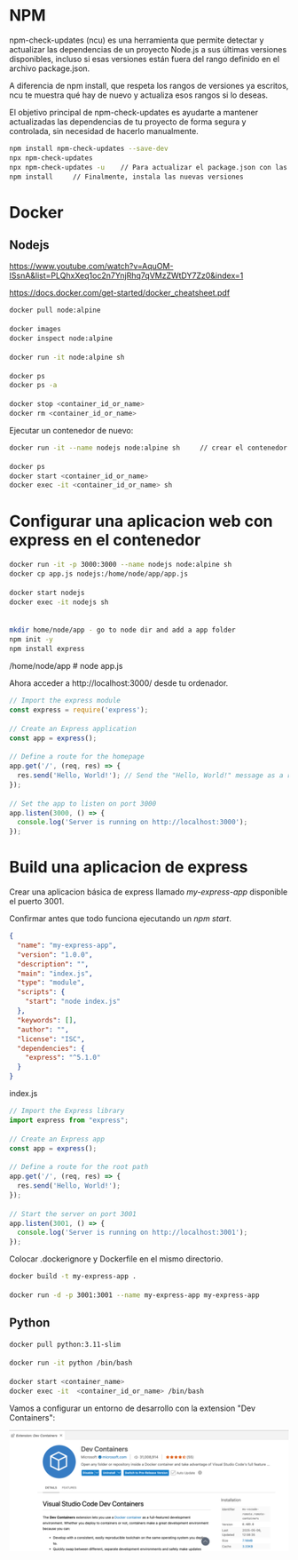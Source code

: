# NPM
npm-check-updates (ncu) es una herramienta que permite detectar y actualizar las dependencias de un proyecto Node.js a sus últimas versiones disponibles, incluso si esas versiones están fuera del rango definido en el archivo package.json.

A diferencia de npm install, que respeta los rangos de versiones ya escritos, ncu te muestra qué hay de nuevo y actualiza esos rangos si lo deseas.

El objetivo principal de npm-check-updates es ayudarte a mantener actualizadas las dependencias de tu proyecto de forma segura y controlada, sin necesidad de hacerlo manualmente.

```bash
npm install npm-check-updates --save-dev
npx npm-check-updates
npx npm-check-updates -u    // Para actualizar el package.json con las versiones más recientes
npm install     // Finalmente, instala las nuevas versiones
```




# Docker
## Nodejs

https://www.youtube.com/watch?v=AquOM-ISsnA&list=PLQhxXeq1oc2n7YnjRhq7qVMzZWtDY7Zz0&index=1

https://docs.docker.com/get-started/docker_cheatsheet.pdf

```bash
docker pull node:alpine

docker images
docker inspect node:alpine

docker run -it node:alpine sh

docker ps
docker ps -a

docker stop <container_id_or_name>
docker rm <container_id_or_name>

```

Ejecutar un contenedor de nuevo:
```bash
docker run -it --name nodejs node:alpine sh     // crear el contenedor con un nombre

docker ps
docker start <container_id_or_name>
docker exec -it <container_id_or_name> sh

```



# Configurar una aplicacion web con express en el contenedor

```bash
docker run -it -p 3000:3000 --name nodejs node:alpine sh
docker cp app.js nodejs:/home/node/app/app.js

docker start nodejs
docker exec -it nodejs sh


mkdir home/node/app - go to node dir and add a app folder
npm init -y
npm install express

```

/home/node/app # node app.js

Ahora acceder a  http://localhost:3000/ desde tu ordenador.


```js
// Import the express module
const express = require('express');

// Create an Express application
const app = express();

// Define a route for the homepage
app.get('/', (req, res) => {
  res.send('Hello, World!'); // Send the "Hello, World!" message as a response
});

// Set the app to listen on port 3000
app.listen(3000, () => {
  console.log('Server is running on http://localhost:3000');
});
```






# Build una aplicacion de express

Crear una aplicacion básica de express llamado *my-express-app* disponible el puerto 3001.

Confirmar antes que todo funciona ejecutando un *npm start*.
```json
{
  "name": "my-express-app",
  "version": "1.0.0",
  "description": "",
  "main": "index.js",
  "type": "module",
  "scripts": {
    "start": "node index.js"  
  },
  "keywords": [],
  "author": "",
  "license": "ISC",
  "dependencies": {
    "express": "^5.1.0"
  }
}

```

index.js
```js
// Import the Express library
import express from "express";

// Create an Express app
const app = express();

// Define a route for the root path
app.get('/', (req, res) => {
  res.send('Hello, World!');
});

// Start the server on port 3001
app.listen(3001, () => {
  console.log('Server is running on http://localhost:3001');
});

```

Colocar .dockerignore y Dockerfile en el mismo directorio.

```bash
docker build -t my-express-app .

docker run -d -p 3001:3001 --name my-express-app my-express-app
```



## Python

```bash
docker pull python:3.11-slim

docker run -it python /bin/bash

docker start <container_name>
docker exec -it  <container_id_or_name> /bin/bash
```

Vamos a configurar un entorno de desarrollo con la extension "Dev Containers":

![Dev Container](../../x-assets/UF1844/devcontainer.png)